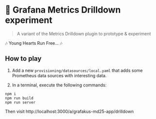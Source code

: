 # 🧪 Grafana Metrics Drilldown experiment

> A variant of the Metrics Drilldown plugin to prototype & experiment

🎶 Young Hearts Run Free... 🎶

## How to play

1. Add a new `provisioning/datasources/local.yaml` that adds some Prometheus data sources with interesting data.

2. In a terminal, execute the following commands:

```shell
npm i
npm run build
npm run server
```

Then visit http://localhost:3000/a/grafakus-md25-app/drilldown

